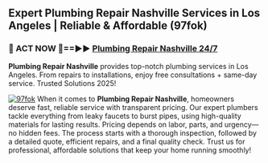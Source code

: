 ## Expert Plumbing Repair Nashville Services in Los Angeles | Reliable & Affordable (97fok)  

<h3>🚿 ACT NOW 🌟==►► <a href="https://tinyurl.com/2ne6vx2x" rel="nofollow">Plumbing Repair Nashville 24/7</a></h3>

**Plumbing Repair Nashville** provides top-notch plumbing services in Los Angeles. From repairs to installations, enjoy free consultations + same-day service. Trusted Solutions 2025!

[![97fok](https://i.imgur.com/4PFF4AK.jpeg)](https://tinyurl.com/2ne6vx2x)
When it comes to **Plumbing Repair Nashville**, homeowners deserve fast, reliable service with transparent pricing. Our expert plumbers tackle everything from leaky faucets to burst pipes, using high-quality materials for lasting results. Pricing depends on labor, parts, and urgency—no hidden fees. The process starts with a thorough inspection, followed by a detailed quote, efficient repairs, and a final quality check. Trust us for professional, affordable solutions that keep your home running smoothly!